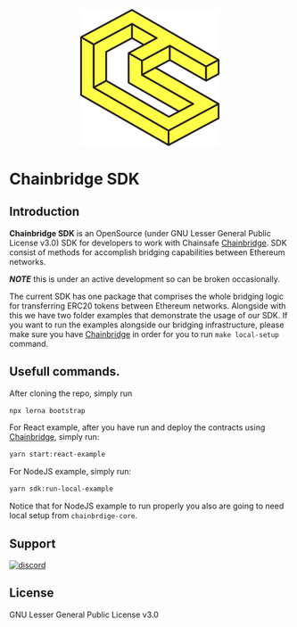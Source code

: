 <p align="center"><a href="https://https://chainsafe.io/"><img width="250" title="Chainbridge UI" src='assets/chainsafe_logo.png'/></a></p>

# Chainbridge SDK

## Introduction
**Chainbridge SDK** is an OpenSource (under GNU Lesser General Public License v3.0) SDK for developers
to work with Chainsafe [Chainbridge](https://github.com/ChainSafe/chainbridge-core). SDK consist of methods for accomplish bridging capabilities between Ethereum networks.

***NOTE*** this is under an active development so can be broken occasionally.

The current SDK has one package that comprises the whole bridging logic for transferring ERC20 tokens between Ethereum networks. Alongside with this we have two folder examples that demonstrate the usage of our SDK. If you want to run the examples alongside our bridging infrastructure, please make sure you have [Chainbridge](https://github.com/ChainSafe/chainbridge-core) in order for you to run `make local-setup` command.

## Usefull commands.

After cloning the repo, simply run

```bash
npx lerna bootstrap
```

For React example, after you have run and deploy the contracts using [Chainbridge](https://github.com/ChainSafe/chainbridge-core), simply run:

```bash
yarn start:react-example
```

For NodeJS example, simply run:

```bash
yarn sdk:run-local-example
```

Notice that for NodeJS example to run properly you also are going to need local setup from `chainbrdige-core`.

## Support
<a href="https://discord.gg/ykXsJKfhgq">
  <img alt="discord" src="https://img.shields.io/discord/593655374469660673?label=Discord&logo=discord&style=flat" />
</a>

## License
GNU Lesser General Public License v3.0
